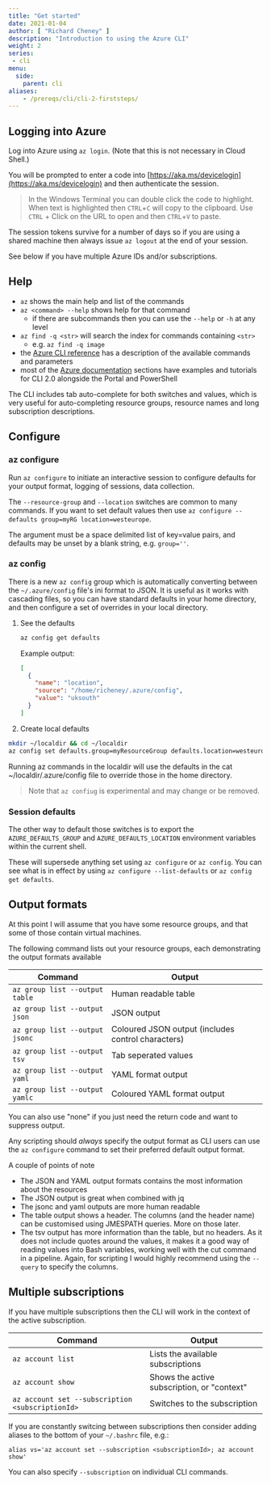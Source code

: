 ```yaml
---
title: "Get started"
date: 2021-01-04
author: [ "Richard Cheney" ]
description: "Introduction to using the Azure CLI"
weight: 2
series:
 - cli
menu:
  side:
    parent: cli
aliases:
    - /prereqs/cli/cli-2-firststeps/
---
```


## Logging into Azure

Log into Azure using ```az login```.  (Note that this is not necessary in Cloud Shell.)

You will be prompted to enter a code into  [https://aka.ms/devicelogin](https://aka.ms/devicelogin) and then authenticate the session.

> In the Windows Terminal you can double click the code to highlight. When text is highlighted then `CTRL`+`C` will copy to the clipboard. Use `CTRL` + Click on the URL to open and then `CTRL`+`V` to paste.

The session tokens survive for a number of days so if you are using a shared machine then always issue ```az logout``` at the end of your session.

See below if you have multiple Azure IDs and/or subscriptions.

## Help

* ```az``` shows the main help and list of the commands
* ```az <command> --help``` shows help for that command
  * if there are subcommands then you can use the ```--help``` or ```-h``` at any level
* ```az find -q <str>``` will search the index for commands containing ```<str>```
  * e.g. ```az find -q image```
* the [Azure CLI reference](https://docs.microsoft.com/cli/azure/?view=azure-cli-latest) has a description of the available commands and parameters
* most of the [Azure documentation](https://docs.microsoft.com/azure/#pivot=products&panel=all) sections have examples and tutorials for CLI 2.0 alongside the Portal and PowerShell

The CLI includes tab auto-complete for both switches and values, which is very useful for auto-completing resource groups, resource names and long subscription descriptions.

## Configure

### az configure

Run `az configure` to initiate an interactive session to configure defaults for your output format, logging of sessions, data collection.

The `--resource-group` and `--location` switches are common to many commands. If you want to set default values then use `az configure --defaults group=myRG location=westeurope`.

The argument must be a space delimited list of key=value pairs, and defaults may be unset by a blank string, e.g. `group=''`.

### az config

There is a new `az config` group which is automatically converting between the `~/.azure/config` file's ini format to JSON. It is useful as it works with cascading files, so you can have standard defaults in your home directory, and then configure a set of overrides in your local directory.

1. See the defaults

    ```bash
    az config get defaults
    ```

    Example output:

    ```json
    [
      {
        "name": "location",
        "source": "/home/richeney/.azure/config",
        "value": "uksouth"
      }
    ]
    ```

1. Create local defaults

  ```bash
  mkdir ~/localdir && cd ~/localdir
  az config set defaults.group=myResourceGroup defaults.location=westeurope --local
  ```

  Running az commands in the localdir will use the defaults in the cat ~/localdir/.azure/config file to  override those in the home directory.

> Note that `az confiug` is experimental and may change or be removed.

### Session defaults

The other way to default those switches is to export the `AZURE_DEFAULTS_GROUP` and `AZURE_DEFAULTS_LOCATION` environment variables within the current shell.

These will supersede anything set using `az configure` or `az config`. You can see what is in effect by using `az configure --list-defaults` or `az config get defaults`.

## Output formats

At this point I will assume that you have some resource groups, and that some of those contain virtual machines.

The following command lists out your resource groups, each demonstrating the output formats available

| **Command** | **Output** |
|---|---|
| `az group list --output table` | Human readable table |
| `az group list --output json` | JSON output |
| `az group list --output jsonc` | Coloured JSON output (includes control characters) |
| `az group list --output tsv` | Tab seperated values |
| `az group list --output yaml` | YAML format output |
| `az group list --output yamlc` | Coloured YAML format output |

You can also use "none" if you just need the return code and want to suppress output.

Any scripting should *always* specify the output format as CLI users can use the ```az configure``` command to set their preferred default output format.

A couple of points of note

* The JSON and YAML output formats contains the most information about the resources
* The JSON output is great when combined with jq
* The jsonc and yaml outputs are more human readable
* The table output shows a header.  The columns (and the header name) can be customised using JMESPATH queries.  More on those later.
* The tsv output has more information than the table, but no headers. As it does not include quotes around the values, it makes it a good way of reading values into Bash variables, working well with the cut command in a pipeline.  Again, for scripting I would highly recommend using the ``--query`` to specify the columns.

## Multiple subscriptions

If you have multiple subscriptions then the CLI will work in the context of the active subscription.

| **Command** | **Output** |
|---|---|
| `az account list` | Lists the available subscriptions |
| `az account show` | Shows the active subscription, or "context" |
| `az account set --subscription <subscriptionId>` | Switches to the subscription  |

If you are constantly switcing between subscriptions then consider adding aliases to the bottom of your `~/.bashrc` file, e.g.:

```shell
alias vs='az account set --subscription <subscriptionId>; az account show'
```

You can also specify `--subscription` on individual CLI commands.
